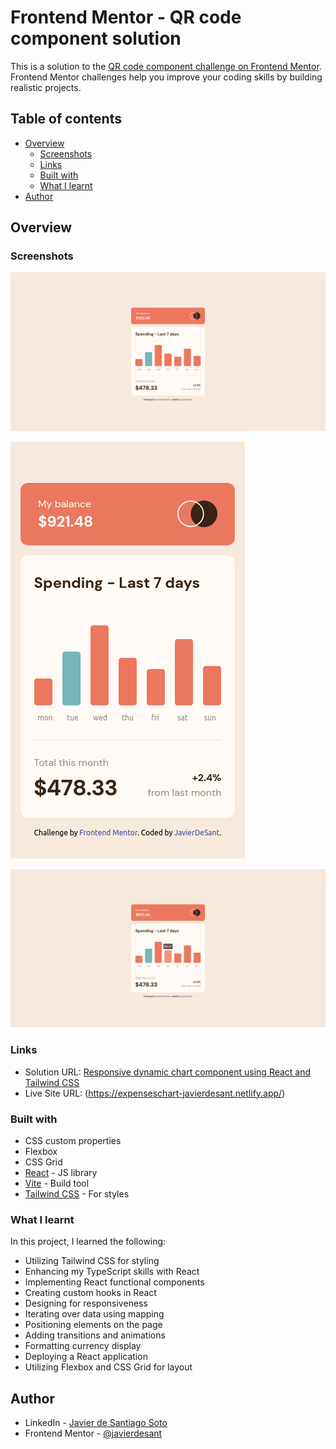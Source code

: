 # Frontend Mentor - QR code component solution

This is a solution to the [QR code component challenge on Frontend Mentor](https://www.frontendmentor.io/challenges/qr-code-component-iux_sIO_H). Frontend Mentor challenges help you improve your coding skills by building realistic projects. 

## Table of contents

- [Overview](#overview)
  - [Screenshots](#screenshots)
  - [Links](#links)
  - [Built with](#built-with)
  - [What I learnt](#what-i-learnt)
- [Author](#author)

## Overview

### Screenshots

![](./design/screenshot-solution-desktop-javierdesant.png)

![](./design/screenshot-solution-mobile-javierdesant.png)

![](./design/screenshot-solution-active-states-javierdesant.png)

### Links

- Solution URL: [Responsive dynamic chart component using React and Tailwind CSS](https://www.frontendmentor.io/solutions/responsive-dynamic-chart-component-using-react-and-tailwind-css-2kVi6mP5qB)
- Live Site URL: (https://expenseschart-javierdesant.netlify.app/)

### Built with

- CSS custom properties
- Flexbox
- CSS Grid
- [React](https://reactjs.org/) - JS library
- [Vite](https://vitejs.dev/) - Build tool
- [Tailwind CSS](http://tailwindcss.com) - For styles

### What I learnt

In this project, I learned the following:

- Utilizing Tailwind CSS for styling
- Enhancing my TypeScript skills with React
- Implementing React functional components
- Creating custom hooks in React
- Designing for responsiveness
- Iterating over data using mapping
- Positioning elements on the page
- Adding transitions and animations
- Formatting currency display
- Deploying a React application
- Utilizing Flexbox and CSS Grid for layout


## Author

- LinkedIn - [Javier de Santiago Soto](https://www.linkedin.com/in/javierdesant/)
- Frontend Mentor - [@javierdesant](https://www.frontendmentor.io/profile/javierdesant)